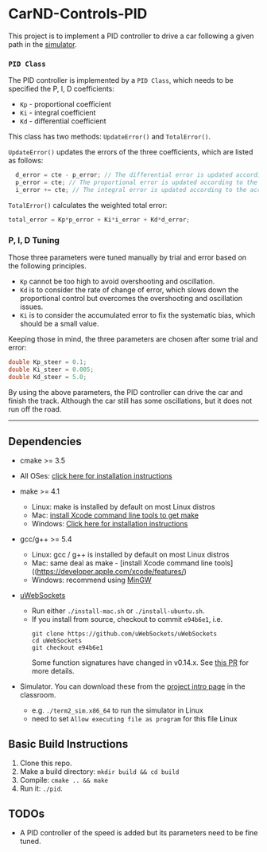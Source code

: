 # CarND-Controls-PID

This project is to implement a PID controller to drive a car following a given path in the [simulator](https://github.com/udacity/self-driving-car-sim/releases).

### `PID Class`

The PID controller is implemented by a `PID Class`, which needs to be specified the P, I, D coefficients:

- `Kp` - proportional coefficient
- `Ki` - integral coefficient
- `Kd` - differential coefficient

This class has two methods: `UpdateError()` and `TotalError()`. 

`UpdateError()` updates the errors of the three coefficients, which are listed as follows:

```c++
  d_error = cte - p_error; // The differential error is updated according the (current_cte - previous_cte)
  p_error = cte; // The proportional error is updated according to the cte
  i_error += cte; // The integral error is updated according to the accumulated cte
```

`TotalError()` calculates the weighted total error:

```c++
total_error = Kp*p_error + Ki*i_error + Kd*d_error;
```

### P, I, D Tuning

Those three parameters were tuned manually by trial and error based on the following principles.

- `Kp` cannot be too high to avoid overshooting and oscillation.
- `Kd` is to consider the rate of change of error, which slows down the proportional control but overcomes the overshooting and oscillation issues.
- `Ki` is to consider the accumulated error to fix the systematic bias, which should be a small value.

Keeping those in mind, the three parameters are chosen after some trial and error:

```c++
double Kp_steer = 0.1;
double Ki_steer = 0.005;
double Kd_steer = 5.0;
```

By using the above parameters, the PID controller can drive the car and finish the track. Although the car still has some oscillations, but it does not run off the road. 

---

## Dependencies

* cmake >= 3.5

 * All OSes: [click here for installation instructions](https://cmake.org/install/)

* make >= 4.1
  * Linux: make is installed by default on most Linux distros
  * Mac: [install Xcode command line tools to get make](https://developer.apple.com/xcode/features/)
  * Windows: [Click here for installation instructions](http://gnuwin32.sourceforge.net/packages/make.htm)

* gcc/g++ >= 5.4
  * Linux: gcc / g++ is installed by default on most Linux distros
  * Mac: same deal as make - [install Xcode command line tools]((https://developer.apple.com/xcode/features/)
  * Windows: recommend using [MinGW](http://www.mingw.org/)

* [uWebSockets](https://github.com/uWebSockets/uWebSockets)
  * Run either `./install-mac.sh` or `./install-ubuntu.sh`.
  * If you install from source, checkout to commit `e94b6e1`, i.e.
    ```
    git clone https://github.com/uWebSockets/uWebSockets 
    cd uWebSockets
    git checkout e94b6e1
    ```
    Some function signatures have changed in v0.14.x. See [this PR](https://github.com/udacity/CarND-MPC-Project/pull/3) for more details.

* Simulator. You can download these from the [project intro page](https://github.com/udacity/self-driving-car-sim/releases) in the classroom.

  * e.g. `./term2_sim.x86_64` to run the simulator in Linux
  * need to set `Allow executing file as program` for this file Linux

## Basic Build Instructions

1. Clone this repo.
2. Make a build directory: `mkdir build && cd build`
3. Compile: `cmake .. && make`
4. Run it: `./pid`. 


## TODOs

- A PID controller of the speed is added but its parameters need to be fine tuned.

